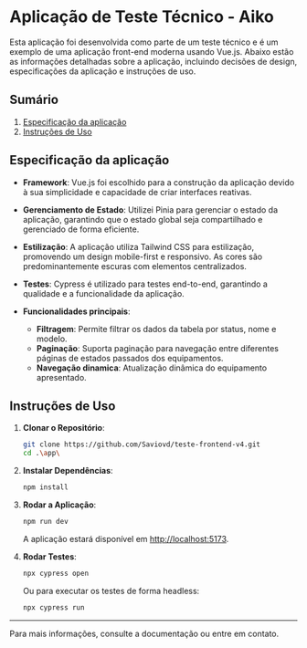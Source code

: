 # Aplicação de Teste Técnico - Aiko

Esta aplicação foi desenvolvida como parte de um teste técnico e é um exemplo de uma aplicação front-end moderna usando Vue.js. Abaixo estão as informações detalhadas sobre a aplicação, incluindo decisões de design, especificações da aplicação e instruções de uso.

## Sumário

1. [Especificação da aplicação](#especificação-dos-componentes)
3. [Instruções de Uso](#instruções-de-uso)

## Especificação da aplicação

- **Framework**: Vue.js foi escolhido para a construção da aplicação devido à sua simplicidade e capacidade de criar interfaces reativas.
- **Gerenciamento de Estado**: Utilizei Pinia para gerenciar o estado da aplicação, garantindo que o estado global seja compartilhado e gerenciado de forma eficiente.
- **Estilização**: A aplicação utiliza Tailwind CSS para estilização, promovendo um design mobile-first e responsivo. As cores são predominantemente escuras com elementos centralizados.
- **Testes**: Cypress é utilizado para testes end-to-end, garantindo a qualidade e a funcionalidade da aplicação.


- **Funcionalidades principais**:
  - **Filtragem**: Permite filtrar os dados da tabela por status, nome e modelo.
  - **Paginação**: Suporta paginação para navegação entre diferentes páginas de estados passados dos equipamentos.
  - **Navegação dinamica**: Atualização dinâmica do equipamento apresentado.

## Instruções de Uso

1. **Clonar o Repositório**:
    ```bash
    git clone https://github.com/Saviovd/teste-frontend-v4.git
    cd .\app\
    ```

2. **Instalar Dependências**:
    ```bash
    npm install
    ```

3. **Rodar a Aplicação**:
    ```bash
    npm run dev
    ```
   A aplicação estará disponível em [http://localhost:5173](http://localhost:5173).

4. **Rodar Testes**:
    ```bash
    npx cypress open
    ```
   Ou para executar os testes de forma headless:
    ```bash
    npx cypress run
    ```
---

Para mais informações, consulte a documentação ou entre em contato.
